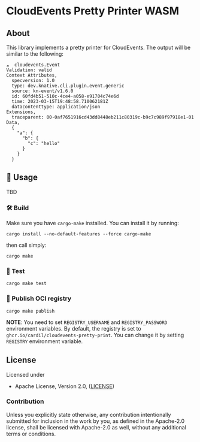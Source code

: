 # CloudEvents Pretty Printer WASM

## About

This library implements a pretty printer for CloudEvents. The output will be
similar to the following:

```
☁️  cloudevents.Event
Validation: valid
Context Attributes,
  specversion: 1.0
  type: dev.knative.cli.plugin.event.generic
  source: kn-event/v1.6.0
  id: 60fd4b51-510c-4ce4-a058-e91704c74e6d
  time: 2023-03-15T19:48:58.710062181Z
  datacontenttype: application/json
Extensions,
  traceparent: 00-0af7651916cd43dd8448eb211c80319c-b9c7c989f97918e1-01
Data,
  {
    "a": {
      "b": {
        "c": "hello"
      }
    }
  }
```

## 🚴 Usage

TBD

### 🛠️ Build

Make sure you have `cargo-make` installed. You can install it by running:

```asciidoc
cargo install --no-default-features --force cargo-make
```

then call simply:

```
cargo make
```

### 🔬 Test

```
cargo make test
```

### 🎁 Publish OCI registry

```
cargo make publish
```

**NOTE**: You need to set `REGISTRY_USERNAME` and `REGISTRY_PASSWORD`
environment variables. By default, the registry is set to
`ghcr.io/cardil/cloudevents-pretty-print`. You can change it by
setting `REGISTRY` environment variable.

## License

Licensed under

* Apache License, Version 2.0, ([LICENSE](LICENSE))

### Contribution

Unless you explicitly state otherwise, any contribution intentionally
submitted for inclusion in the work by you, as defined in the Apache-2.0
license, shall be licensed with Apache-2.0 as well, without any additional
terms or conditions.
